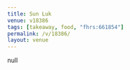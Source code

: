 ```yaml
---
title: Sun Luk
venue: v18386
tags: [takeaway, food, "fhrs:661854"]
permalink: /v/18386/
layout: venue
---
```

null